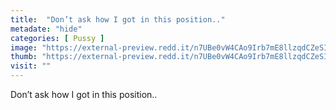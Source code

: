 ```yaml
---
title:  "Don’t ask how I got in this position.."
metadate: "hide"
categories: [ Pussy ]
image: "https://external-preview.redd.it/n7UBe0vW4CAo9Irb7mE8llzqdCZeSIladwMJlYs9GhI.jpg?auto=webp&s=49c1a35e4fab18dd5b624d6d94f220c7626be45a"
thumb: "https://external-preview.redd.it/n7UBe0vW4CAo9Irb7mE8llzqdCZeSIladwMJlYs9GhI.jpg?width=1080&crop=smart&auto=webp&s=653a93a20827a5ebb60507c322f5aa6b3b556053"
visit: ""
---
```

Don’t ask how I got in this position..
